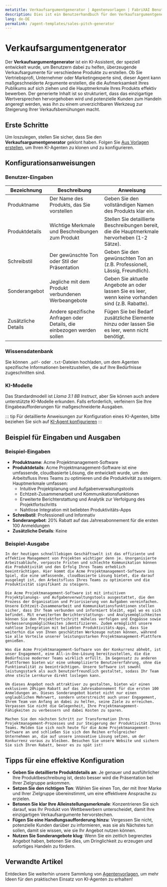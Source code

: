 ```yaml
---
metatitle: Verkaufsargumentgenerator | Agentenvorlagen | FabriXAI Benutzerhandbuch
description: Dies ist ein Benutzerhandbuch für den Verkaufsargumentgenerator KI-Assistenten, der entwickelt wurde, um überzeugende Verkaufsgespräche für Produkte zu erstellen.
lang: de-DE
permalink: /agent-templates/sales-pitch-generator
---
```


# Verkaufsargumentgenerator

Der **Verkaufsargumentgenerator** ist ein KI-Assistent, der speziell entwickelt wurde, um Benutzern dabei zu helfen, überzeugende Verkaufsargumente für verschiedene Produkte zu erstellen. Ob Sie Vertriebsprofi, Unternehmer oder Marketingexperte sind, dieser Agent kann maßgeschneiderte Argumente erstellen, die die Aufmerksamkeit Ihres Publikums auf sich ziehen und die Hauptmerkmale Ihres Produkts effektiv bewerben. Der generierte Inhalt ist so strukturiert, dass das einzigartige Wertversprechen hervorgehoben wird und potenzielle Kunden zum Handeln angeregt werden, was ihn zu einem unverzichtbaren Werkzeug zur Steigerung Ihrer Verkaufsbemühungen macht.

## Erste Schritte

Um loszulegen, stellen Sie sicher, dass Sie den **Verkaufsargumentgenerator** geklont haben. Folgen Sie [Aus Vorlagen erstellen](/en-us/create-from-templates/), um Ihren KI-Agenten zu klonen und zu konfigurieren.

## Konfigurationsanweisungen

### Benutzer-Eingaben

| Bezeichnung          | Beschreibung                                               | Anweisung                                                                 |
| -------------------- | ---------------------------------------------------------- | ------------------------------------------------------------------------- |
| Produktname          | Der Name des Produkts, das Sie vorstellen                 | Geben Sie den vollständigen Namen des Produkts klar ein.                  |
| Produktdetails       | Wichtige Merkmale und Beschreibungen zum Produkt           | Stellen Sie detaillierte Beschreibungen bereit, die die Hauptmerkmale hervorheben (1-2 Sätze). |
| Schreibstil          | Der gewünschte Ton oder Stil der Präsentation             | Geben Sie den gewünschten Ton an (z.B. Professionell, Lässig, Freundlich). |
| Sonderangebot        | Jegliche mit dem Produkt verbundenen Werbeangebote         | Geben Sie aktuelle Angebote an oder lassen Sie es leer, wenn keine vorhanden sind (z.B. Rabatte). |
| Zusätzliche Details  | Andere spezifische Anfragen oder Details, die einbezogen werden sollen | Fügen Sie bei Bedarf zusätzliche Elemente hinzu oder lassen Sie es leer, wenn nicht benötigt. |

### Wissensdatenbank

Sie können `.pdf`- oder `.txt`-Dateien hochladen, um dem Agenten spezifische Informationen bereitzustellen, die auf Ihre Bedürfnisse zugeschnitten sind.

### KI-Modelle

Das Standardmodell ist *Llama 3.1 8B Instruct*, aber Sie können auch andere unterstützte KI-Modelle erkunden. Falls erforderlich, verfeinern Sie Ihre Eingabeaufforderungen für maßgeschneiderte Ausgaben.

::: tip
Für detaillierte Anweisungen zur Konfiguration eines KI-Agenten, bitte beziehen Sie sich auf [KI-Agent konfigurieren](/de/configure-ai-agent/)
:::

## Beispiel für Eingaben und Ausgaben

### Beispiel-Eingaben

- **Produktname**: Acme Projektmanagement-Software
- **Produktdetails**: Acme Projektmanagement-Software ist eine umfassende, cloudbasierte Lösung, die entwickelt wurde, um den Arbeitsfluss Ihres Teams zu optimieren und die Produktivität zu steigern. Hauptmerkmale umfassen:
  - Intuitive Projektplanung und Aufgabenverwaltungstools
  - Echtzeit-Zusammenarbeit und Kommunikationsfunktionen
  - Erweiterte Berichterstattung und Analytik zur Verfolgung des Projektfortschritts
  - Nahtlose Integration mit beliebten Produktivitäts-Apps
- **Schreibstil**: Professionell und Informativ
- **Sonderangebot**: 20% Rabatt auf das Jahresabonnement für die ersten 100 Anmeldungen
- **Zusätzliche Details**: Keine

### Beispiel-Ausgabe

```
In der heutigen schnelllebigen Geschäftswelt ist das effiziente und effektive Management von Projekten wichtiger denn je. Unorganisierte Arbeitsabläufe, verpasste Fristen und schlechte Kommunikation können die Produktivität und den Erfolg Ihres Teams erheblich beeinträchtigen. Hier kommt die Acme Projektmanagement-Software ins Spiel, die eine umfassende, cloudbasierte Lösung bietet, die darauf ausgelegt ist, den Arbeitsfluss Ihres Teams zu optimieren und die Produktivität signifikant zu steigern.

Die Acme Projektmanagement-Software ist mit intuitiven Projektplanungs- und Aufgabenverwaltungstools ausgestattet, die den Prozess der Organisation und Priorisierung von Aufgaben vereinfachen. Unsere Echtzeit-Zusammenarbeit und Kommunikationsfunktionen stellen sicher, dass Ihr Team verbunden und informiert bleibt, egal wo es sich befindet. Mit erweiterten Berichterstattungs- und Analysemöglichkeiten können Sie den Projektfortschritt mühelos verfolgen und Engpässe sowie Verbesserungsmöglichkeiten identifizieren. Zudem ermöglicht unsere nahtlose Integration mit beliebten Produktivitäts-Apps, dass Sie weiterhin die von Ihnen geschätzten Werkzeuge nutzen können, während Sie alle Vorteile unserer leistungsstarken Projektmanagement-Plattform genießen.

Was die Acme Projektmanagement-Software von der Konkurrenz abhebt, ist unser Engagement, eine All-in-One-Lösung bereitzustellen, die die Bedürfnisse moderner Teams wirklich erfüllt. Im Gegensatz zu anderen Plattformen bieten wir eine unkomplizierte Benutzererfahrung, ohne die Funktionalität zu beeinträchtigen. Unsere Software ist sowohl leistungsstark als auch benutzerfreundlich gestaltet, sodass Ihr Team ohne steile Lernkurve direkt loslegen kann.

Um dieses Angebot noch attraktiver zu gestalten, bieten wir einen exklusiven 20%igen Rabatt auf das Jahresabonnement für die ersten 100 Anmeldungen an. Dieses Sonderangebot bietet nicht nur einen unglaublichen Mehrwert, sondern unterstreicht auch unser Engagement, Ihrem Team von Anfang an dabei zu helfen, seine Ziele zu erreichen. Verpassen Sie nicht die Gelegenheit, Ihre Projektmanagement-Fähigkeiten zu verbessern und dabei Kosten zu sparen.

Machen Sie den nächsten Schritt zur Transformation Ihres Projektmanagement-Prozesses und zur Steigerung der Produktivität Ihres Teams. Melden Sie sich noch heute für die Acme Projektmanagement-Software an und schließen Sie sich den Reihen erfolgreicher Unternehmen an, die auf unsere innovative Lösung setzen, um der Konkurrenz voraus zu bleiben. Besuchen Sie unsere Website und sichern Sie sich Ihren Rabatt, bevor es zu spät ist!
```

## Tipps für eine effektive Konfiguration

- **Geben Sie detaillierte Produktdetails an**: Je genauer und ausführlicher Ihre Produktbeschreibung ist, desto besser wird die Präsentation bei Ihrer Zielgruppe ankommen.
- **Setzen Sie den richtigen Ton**: Wählen Sie einen Ton, der mit Ihrer Marke und Ihrer Zielgruppe übereinstimmt, um eine effektivere Ansprache zu erzielen.
- **Betonen Sie klar Ihre Alleinstellungsmerkmale**: Konzentrieren Sie sich darauf, was Ihr Produkt von Wettbewerbern unterscheidet, damit Ihre einzigartigen Verkaufsargumente hervorstechen.
- **Fügen Sie eine Handlungsaufforderung hinzu**: Vergessen Sie nicht, potenzielle Kunden darüber zu informieren, was sie als Nächstes tun sollen, damit sie wissen, wie sie Ihr Angebot nutzen können.
- **Nutzen Sie Sonderangebote klug**: Wenn Sie ein zeitlich begrenztes Angebot haben, betonen Sie dies, um Dringlichkeit zu erzeugen und sofortiges Handeln zu fördern.

## Verwandte Artikel
Entdecken Sie weiterhin unsere Sammlung von [Agentenvorlagen](/en-us/agent-templates/), um mehr Ideen für den praktischen Einsatz von KI-Agenten zu erhalten!